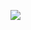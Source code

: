 ![](http://www.plantuml.com/plantuml/proxy?cache=no&src=https://raw.githubusercontent.com/oleksandrblazhko/ai203-veselkova/laboratory-work-7/2-SoftwareDesign/2.7-PlantUML/UML-Activity.puml)
